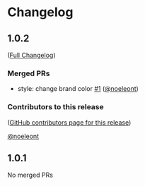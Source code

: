 # Changelog

<!-- <START NEW CHANGELOG ENTRY> -->

## 1.0.2

([Full Changelog](https://github.com/grundkurs-programmieren/grundkurs_theme/compare/grundkurs_theme-ui-tests@1.0.0...0ef8cf1065af513f61f960b20c3dedc3c6749028))

### Merged PRs

- style: change brand color [#1](https://github.com/grundkurs-programmieren/grundkurs_theme/pull/1) ([@noeleont](https://github.com/noeleont))

### Contributors to this release

([GitHub contributors page for this release](https://github.com/grundkurs-programmieren/grundkurs_theme/graphs/contributors?from=2023-06-13&to=2023-06-13&type=c))

[@noeleont](https://github.com/search?q=repo%3Agrundkurs-programmieren%2Fgrundkurs_theme+involves%3Anoeleont+updated%3A2023-06-13..2023-06-13&type=Issues)

<!-- <END NEW CHANGELOG ENTRY> -->

## 1.0.1

No merged PRs
